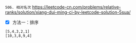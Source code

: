 
`506. 相对名次` https://leetcode-cn.com/problems/relative-ranks/solution/xiang-dui-ming-ci-by-leetcode-solution-5sua/
- [x] 方法一：排序

```
[5,4,3,2,1]
[10,3,8,9,4]
```
